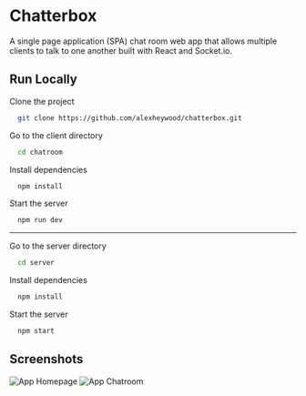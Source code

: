 
# Chatterbox

A single page application (SPA) chat room web app that allows multiple clients to talk to one another built with React and Socket.io.



## Run Locally

Clone the project

```bash
  git clone https://github.com/alexheywood/chatterbox.git
```

Go to the client directory

```bash
  cd chatroom
```

Install dependencies

```bash
  npm install
```

Start the server

```bash
  npm run dev
```
----
Go to the server directory

```bash
  cd server
```

Install dependencies

```bash
  npm install
```

Start the server

```bash
  npm start
```



## Screenshots

![App Homepage](https://i.imgur.com/aTgHYQX.png)
![App Chatroom](https://i.imgur.com/ijd2Xgl.png)

